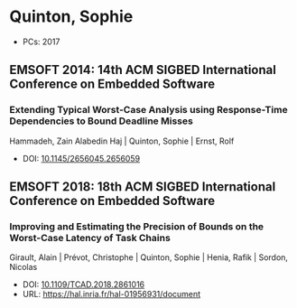 # Quinton, Sophie

* PCs: 2017

## EMSOFT 2014: 14th ACM SIGBED International Conference on Embedded Software

### Extending Typical Worst-Case Analysis using Response-Time Dependencies to Bound Deadline Misses
Hammadeh, Zain Alabedin Haj | Quinton, Sophie | Ernst, Rolf
* DOI: [10.1145/2656045.2656059](https://doi.org/10.1145/2656045.2656059)

## EMSOFT 2018: 18th ACM SIGBED International Conference on Embedded Software

### Improving and Estimating the Precision of Bounds on the Worst-Case Latency of Task Chains
Girault, Alain | Prévot, Christophe | Quinton, Sophie | Henia, Rafik | Sordon, Nicolas
* DOI: [10.1109/TCAD.2018.2861016](https://doi.org/10.1109/TCAD.2018.2861016)
* URL: <https://hal.inria.fr/hal-01956931/document>

